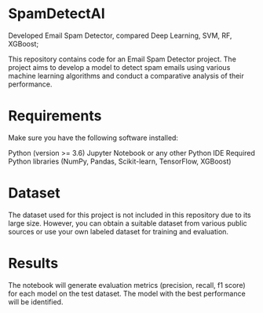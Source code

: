 # SpamDetectAI
Developed Email Spam Detector, compared Deep Learning, SVM, RF, XGBoost; 

This repository contains code for an Email Spam Detector project. The project aims to develop a model to detect spam emails using various machine learning algorithms and conduct a comparative analysis of their performance.
# Requirements #
Make sure you have the following software installed:

Python (version >= 3.6)
Jupyter Notebook or any other Python IDE
Required Python libraries (NumPy, Pandas, Scikit-learn, TensorFlow, XGBoost)

# Dataset #
The dataset used for this project is not included in this repository due to its large size. However, you can obtain a suitable dataset from various public sources or use your own labeled dataset for training and evaluation.

# Results #
The notebook will generate evaluation metrics (precision, recall, f1 score) for each model on the test dataset. The model with the best performance will be identified.
